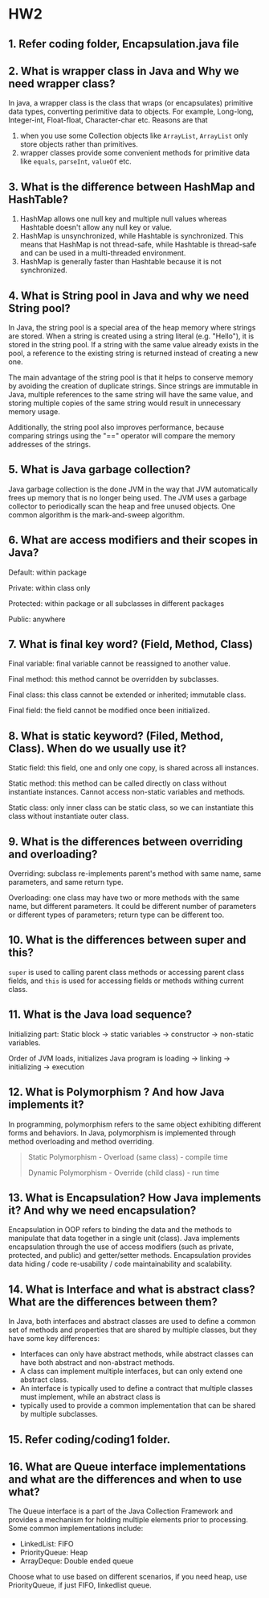 # HW2

## 1. Refer coding folder, Encapsulation.java file

## 2. What is wrapper class in Java and Why we need wrapper class?
In java, a wrapper class is the class that wraps (or encapsulates) primitive data types, converting perimitive data to objects. 
For example, Long-long, Integer-int, Float-float, Character-char etc. Reasons are that 
1. when you use some Collection objects like `ArrayList`,
`ArrayList` only store objects rather than primitives. 
2. wrapper classes provide some convenient methods for primitive data like `equals`, `parseInt`, `valueOf` etc. 

## 3. What is the difference between HashMap and HashTable?
1. HashMap allows one null key and multiple null values whereas Hashtable doesn't allow any null key or value.
2. HashMap is unsynchronized, while Hashtable is synchronized. This means that HashMap is not thread-safe, 
while Hashtable is thread-safe and can be used in a multi-threaded environment.
3. HashMap is generally faster than Hashtable because it is not synchronized.

## 4. What is String pool in Java and why we need String pool?
In Java, the string pool is a special area of the heap memory where strings are stored. 
When a string is created using a string literal (e.g. "Hello"), it is stored in the string pool. 
If a string with the same value already exists in the pool, 
a reference to the existing string is returned instead of creating a new one.

The main advantage of the string pool is that it helps to conserve memory by avoiding the creation of duplicate strings.
Since strings are immutable in Java, multiple references to the same string will have the same value, 
and storing multiple copies of the same string would result in unnecessary memory usage.

Additionally, the string pool also improves performance,
because comparing strings using the "==" operator will compare the memory addresses of the strings.

## 5. What is Java garbage collection?
Java garbage collection is the done JVM in the way that JVM automatically frees up memory that is no longer being used.
The JVM uses a garbage collector to periodically scan the heap and free unused objects.
One common algorithm is the mark-and-sweep algorithm.

## 6. What are access modifiers and their scopes in Java?
Default: within package

Private: within class only

Protected: within package or all subclasses in different packages

Public: anywhere

## 7. What is final key word? (Field, Method, Class)
Final variable: final variable cannot be reassigned to another value.

Final method: this method cannot be overridden by subclasses.

Final class: this class cannot be extended or inherited; immutable class.

Final field: the field cannot be modified once been initialized.

## 8. What is static keyword? (Filed, Method, Class). When do we usually use it?
Static field: this field, one and only one copy, is shared across all instances.

Static method: this method can be called directly on class without instantiate instances. 
Cannot access non-static variables and methods.

Static class: only inner class can be static class, so we can instantiate this class without instantiate outer class.

## 9. What is the differences between overriding and overloading?
Overriding: subclass re-implements parent's method with same name, same parameters, and same return type.

Overloading: one class may have two or more methods with the same name, but different parameters. 
It could be different number of parameters or different types of parameters; return type can be different too.

## 10. What is the differences between super and this?
`super` is used to calling parent class methods or accessing parent class fields, and `this` is used for accessing fields
or methods withing current class.



## 11. What is the Java load sequence?
Initializing part: Static block -> static variables -> constructor -> non-static variables.

Order of JVM loads, initializes Java program is loading -> linking -> initializing -> execution

## 12. What is Polymorphism ? And how Java implements it?
In programming, polymorphism refers to the same object exhibiting different forms and behaviors.
In Java, polymorphism is implemented through method overloading and method overriding.
> Static Polymorphism - Overload (same class) - compile time
> 
> Dynamic Polymorphism - Override (child class) - run time
## 13. What is Encapsulation? How Java implements it? And why we need encapsulation?
Encapsulation in OOP refers to binding the data and the methods to manipulate that data together in a
single unit (class).
Java implements encapsulation through the use of access modifiers (such as private, protected, and public) and getter/setter methods.
Encapsulation provides data hiding / code re-usability / code maintainability and scalability.

## 14. What is Interface and what is abstract class? What are the differences between them?
In Java, both interfaces and abstract classes are used to define a common set of methods and properties that are shared 
by multiple classes, but they have some key differences:
- Interfaces can only have abstract methods, while abstract classes can have both abstract and non-abstract methods.
- A class can implement multiple interfaces, but can only extend one abstract class.
- An interface is typically used to define a contract that multiple classes must implement, while an abstract class is 
- typically used to provide a common implementation that can be shared by multiple subclasses.


## 15. Refer coding/coding1 folder.

## 16. What are Queue interface implementations and what are the differences and when to use what?
The Queue interface is a part of the Java Collection Framework and provides a mechanism for holding multiple 
elements prior to processing. Some common implementations include:
- LinkedList: FIFO
- PriorityQueue: Heap
- ArrayDeque: Double ended queue

Choose what to use based on different scenarios, if you need heap, use PriorityQueue, if just FIFO, linkedlist queue.

